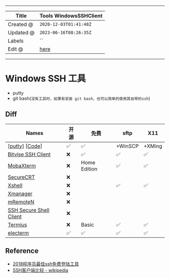 -----

| Title     | Tools WindowsSSHClient                               |
| --------- | ---------------------------------------------------- |
| Created @ | `2020-12-03T01:41:48Z`                               |
| Updated @ | `2023-06-16T08:26:35Z`                               |
| Labels    | \`\`                                                 |
| Edit @    | [here](https://github.com/junxnone/xwiki/issues/173) |

-----

# Windows SSH 工具

  - putty
  - git bash(`没有工具时，如果有安装 git bash，也可以简单的使用其自带的ssh`)

## Diff

| Names                                                                                                                 | 开源 | 免费           | sftp     | X11     |
| --------------------------------------------------------------------------------------------------------------------- | -- | ------------ | -------- | ------- |
| \[[putty](https://www.chiark.greenend.org.uk/~sgtatham/putty/)\] \[[Code](https://git.tartarus.org/simon/putty.git)\] | ✅  | ✅            | \+WinSCP | \+XMing |
| [Bitvise SSH Client](https://www.bitvise.com/ssh-client)                                                              | ❌  | ✅            | ✅        | ✅       |
| [MobaXterm](https://mobaxterm.mobatek.net/)                                                                           | ❌  | Home Edition | ✅        | ✅       |
| [SecureCRT](https://www.vandyke.com/products/securecrt/)                                                              | ❌  |              |          |         |
| [Xshell](https://www.netsarang.com/zh/xshell/)                                                                        | ❌  |              | ✅        | ✅       |
| [Xmanager](https://www.netsarang.com/zh/xmanager/)                                                                    | ❌  |              |          |         |
| [mRemoteN](https://mremoteng.org/download)                                                                            | ❌  |              |          |         |
| [SSH Secure Shell Client](https://www.ssh.com/ssh/)                                                                   | ❌  |              |          |         |
| [Termius](https://termius.com/)                                                                                       | ❌  | Basic        | ✅        | ✅       |
| [electerm](https://github.com/electerm/electerm)                                                                      | ✅  | ✅            | ✅        | ✅       |

## Reference

  - [2018程序员最佳ssh免费登陆工具](https://www.jianshu.com/p/b29b894aa60f)
  - [SSH客户端比较 -
    wikipedia](https://zh.wikipedia.org/wiki/SSH%E5%AE%A2%E6%88%B7%E7%AB%AF%E6%AF%94%E8%BE%83)
